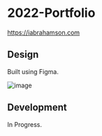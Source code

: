 # 2022-Portfolio

https://iabrahamson.com

## Design

Built using Figma.

![image](https://user-images.githubusercontent.com/17521691/186301604-440392e9-6d79-454a-a3e0-4f72f991469e.png)

## Development

In Progress.
